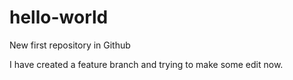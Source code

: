 # hello-world
New first repository in Github

I have created a feature branch and trying to make some edit now.
